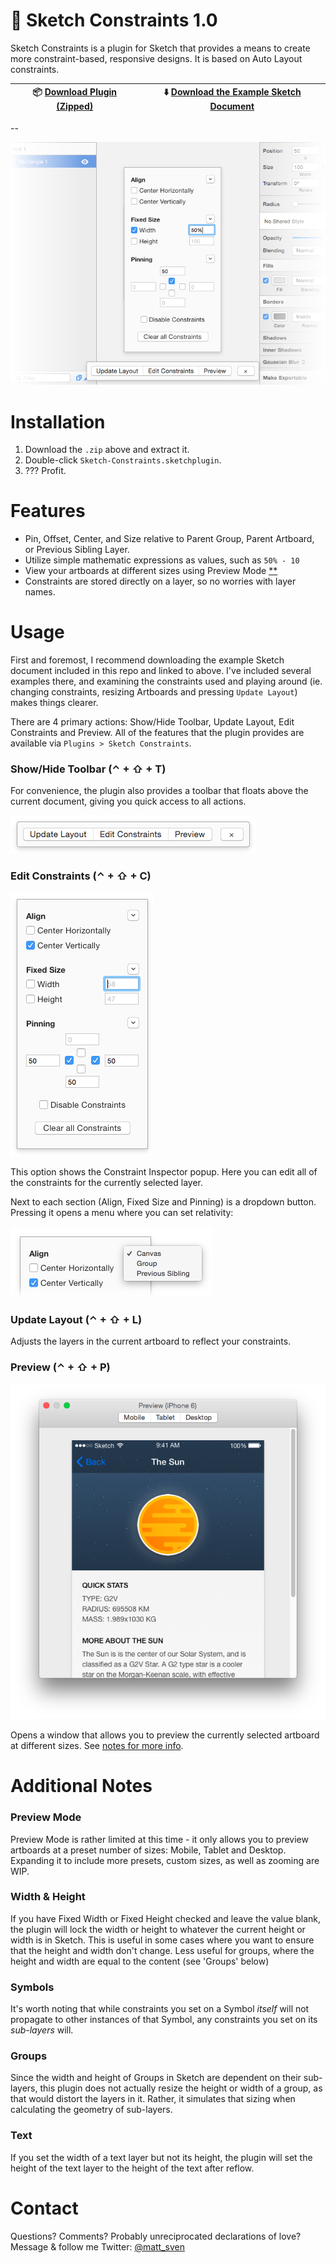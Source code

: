 # :triangular_ruler: Sketch Constraints 1.0

Sketch Constraints is a plugin for Sketch that provides a means to create more constraint-based, responsive designs. It is based on Auto Layout constraints.

:package: [Download Plugin (Zipped)](https://github.com/matt-curtis/Sketch-Constraints/releases/download/v1.0/Sketch-Constraints.sketchplugin.zip) | :arrow_down: [Download the Example Sketch Document](https://github.com/matt-curtis/Sketch-Constraints/raw/master/Constraint%20Demos.sketch)
--- | ---

--

![](README/screenshot.png)

# Installation

1. Download the `.zip` above and extract it.
2. Double-click `Sketch-Constraints.sketchplugin`.
3. ??? Profit.

# Features

- Pin, Offset, Center, and Size relative to Parent Group, Parent Artboard, or Previous Sibling Layer.
- Utilize simple mathematic expressions as values, such as `50% - 10`
- View your artboards at different sizes using Preview Mode [**](#preview-mode)
- Constraints are stored directly on a layer, so no worries with layer names.

# Usage

First and foremost, I recommend downloading the example Sketch document included in this repo and linked to above. I've included several examples there, and examining the constraints used and playing around (ie. changing constraints, resizing Artboards and pressing `Update Layout`) makes things clearer.

There are 4 primary actions: Show/Hide Toolbar, Update Layout, Edit Constraints and Preview. All of the features that the plugin provides are available via `Plugins > Sketch Constraints`.

### Show/Hide Toolbar (⌃ + ⇧ + T)

For convenience, the plugin also provides a toolbar that floats above the current document, giving you quick access to all actions.

![Toolbar](README/toolbar.png)

### Edit Constraints (⌃ + ⇧ + C)

![Constraint Inspector](README/constraint-inspector.png)

This option shows the Constraint Inspector popup. Here you can edit all of the constraints for the currently selected layer.

Next to each section (Align, Fixed Size and Pinning) is a dropdown button. Pressing it opens a menu where you can set relativity:

![Constraint Inspector Relativity](README/constraint-inspector-relativity.png)

### Update Layout (⌃ + ⇧ + L)

Adjusts the layers in the current artboard to reflect your constraints.

### Preview (⌃ + ⇧ + P)

![Preview Mode](README/preview-mode.png)

Opens a window that allows you to preview the currently selected artboard at different sizes. See [notes for more info](#preview-mode).

# Additional Notes

### Preview Mode

Preview Mode is rather limited at this time - it only allows you to preview artboards at a preset number of sizes: Mobile, Tablet and Desktop. Expanding it to include more presets, custom sizes, as well as zooming are WIP.

### Width & Height

If you have Fixed Width or Fixed Height checked and leave the value blank, the plugin will lock the width or height to whatever the current height or width is in Sketch. This is useful in some cases where you want to ensure that the height and width don't change. Less useful for groups, where the height and width are equal to the content (see 'Groups' below)

### Symbols

It's worth noting that while constraints you set on a Symbol *itself* will not propagate to other instances of that Symbol, any constraints you set on its *sub-layers* will.

### Groups

Since the width and height of Groups in Sketch are dependent on their sub-layers, this plugin does not actually resize the height or width of a group, as that would distort the layers in it. Rather, it simulates that sizing when calculating the geometry of sub-layers.

### Text

If you set the width of a text layer but not its height, the plugin will set the height of the text layer to the height of the text after reflow.


# Contact

Questions? Comments? Probably unreciprocated declarations of love? Message & follow me Twitter: [@matt_sven](http://twitter.com/matt_sven)
